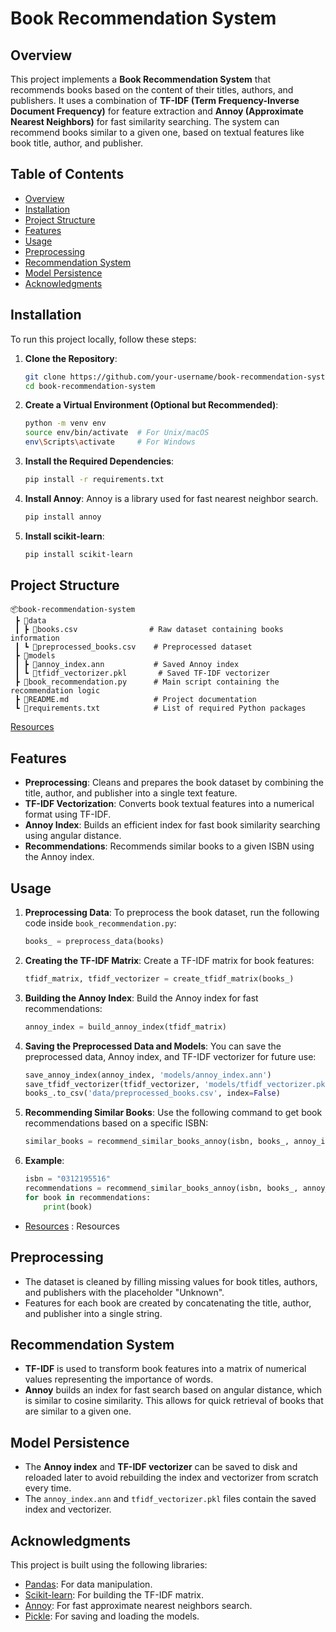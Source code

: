 # **Book Recommendation System**

## **Overview**

This project implements a **Book Recommendation System** that recommends books based on the content of their titles, authors, and publishers. It uses a combination of **TF-IDF (Term Frequency-Inverse Document Frequency)** for feature extraction and **Annoy (Approximate Nearest Neighbors)** for fast similarity searching. The system can recommend books similar to a given one, based on textual features like book title, author, and publisher.

## **Table of Contents**

- [Overview](#overview)
- [Installation](#installation)
- [Project Structure](#project-structure)
- [Features](#features)
- [Usage](#usage)
- [Preprocessing](#preprocessing)
- [Recommendation System](#recommendation-system)
- [Model Persistence](#model-persistence)
- [Acknowledgments](#acknowledgments)

## **Installation**

To run this project locally, follow these steps:

1. **Clone the Repository**:
    ```bash
    git clone https://github.com/your-username/book-recommendation-system.git
    cd book-recommendation-system
    ```

2. **Create a Virtual Environment (Optional but Recommended)**:
    ```bash
    python -m venv env
    source env/bin/activate  # For Unix/macOS
    env\Scripts\activate     # For Windows
    ```

3. **Install the Required Dependencies**:
    ```bash
    pip install -r requirements.txt
    ```

4. **Install Annoy**:
    Annoy is a library used for fast nearest neighbor search.
    ```bash
    pip install annoy
    ```

5. **Install scikit-learn**:
    ```bash
    pip install scikit-learn
    ```

## **Project Structure**

```
📦book-recommendation-system
 ┣ 📂data
 ┃ ┣ 📜books.csv                # Raw dataset containing books information
 ┃ ┗ 📜preprocessed_books.csv    # Preprocessed dataset
 ┣ 📂models
 ┃ ┣ 📜annoy_index.ann           # Saved Annoy index
 ┃ ┗ 📜tfidf_vectorizer.pkl       # Saved TF-IDF vectorizer
 ┣ 📜book_recommendation.py      # Main script containing the recommendation logic
 ┣ 📜README.md                   # Project documentation
 ┗ 📜requirements.txt            # List of required Python packages

```
[Resources]([https://pandas.pydata.org/](https://drive.google.com/drive/folders/1QzwikZnHYsfS-eE8frA-PbIZj95XuPB_?usp=drive_link))

## **Features**

- **Preprocessing**: Cleans and prepares the book dataset by combining the title, author, and publisher into a single text feature.
- **TF-IDF Vectorization**: Converts book textual features into a numerical format using TF-IDF.
- **Annoy Index**: Builds an efficient index for fast book similarity searching using angular distance.
- **Recommendations**: Recommends similar books to a given ISBN using the Annoy index.

## **Usage**

1. **Preprocessing Data**:
    To preprocess the book dataset, run the following code inside `book_recommendation.py`:
    ```python
    books_ = preprocess_data(books)
    ```

2. **Creating the TF-IDF Matrix**:
    Create a TF-IDF matrix for book features:
    ```python
    tfidf_matrix, tfidf_vectorizer = create_tfidf_matrix(books_)
    ```

3. **Building the Annoy Index**:
    Build the Annoy index for fast recommendations:
    ```python
    annoy_index = build_annoy_index(tfidf_matrix)
    ```

4. **Saving the Preprocessed Data and Models**:
    You can save the preprocessed data, Annoy index, and TF-IDF vectorizer for future use:
    ```python
    save_annoy_index(annoy_index, 'models/annoy_index.ann')
    save_tfidf_vectorizer(tfidf_vectorizer, 'models/tfidf_vectorizer.pkl')
    books_.to_csv('data/preprocessed_books.csv', index=False)
    ```

5. **Recommending Similar Books**:
    Use the following command to get book recommendations based on a specific ISBN:
    ```python
    similar_books = recommend_similar_books_annoy(isbn, books_, annoy_index, n=5)
    ```

6. **Example**:
    ```python
    isbn = "0312195516"
    recommendations = recommend_similar_books_annoy(isbn, books_, annoy_index, n=5)
    for book in recommendations:
        print(book)
    ```
- [Resources]([https://pandas.pydata.org/](https://drive.google.com/drive/folders/1QzwikZnHYsfS-eE8frA-PbIZj95XuPB_?usp=drive_link)) : Resources
  
## **Preprocessing**

- The dataset is cleaned by filling missing values for book titles, authors, and publishers with the placeholder "Unknown".
- Features for each book are created by concatenating the title, author, and publisher into a single string.

## **Recommendation System**

- **TF-IDF** is used to transform book features into a matrix of numerical values representing the importance of words.
- **Annoy** builds an index for fast search based on angular distance, which is similar to cosine similarity. This allows for quick retrieval of books that are similar to a given one.

## **Model Persistence**

- The **Annoy index** and **TF-IDF vectorizer** can be saved to disk and reloaded later to avoid rebuilding the index and vectorizer from scratch every time.
- The `annoy_index.ann` and `tfidf_vectorizer.pkl` files contain the saved index and vectorizer.

## **Acknowledgments**

This project is built using the following libraries:
- [Pandas](https://pandas.pydata.org/): For data manipulation.
- [Scikit-learn](https://scikit-learn.org/): For building the TF-IDF matrix.
- [Annoy](https://github.com/spotify/annoy): For fast approximate nearest neighbors search.
- [Pickle](https://docs.python.org/3/library/pickle.html): For saving and loading the models.
